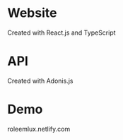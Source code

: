 # Website
Created with React.js and TypeScript

# API
Created with Adonis.js

# Demo
roleemlux.netlify.com